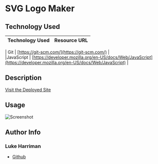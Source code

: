 # SVG Logo Maker

## Technology Used 

| Technology Used         | Resource URL           | 
| ------------- |:-------------:|   

| Git | [https://git-scm.com/](https://git-scm.com/)     |  
|JavaScript | [https://developer.mozilla.org/en-US/docs/Web/JavaScript](https://developer.mozilla.org/en-US/docs/Web/JavaScript) |





## Description 

[Visit the Deployed Site](https://lth1013.github.io/svg-logo-maker/)





## Usage 




![Screenshot]()





## Author Info


### Luke Harriman

* [Github](https://github.com/lth1013)